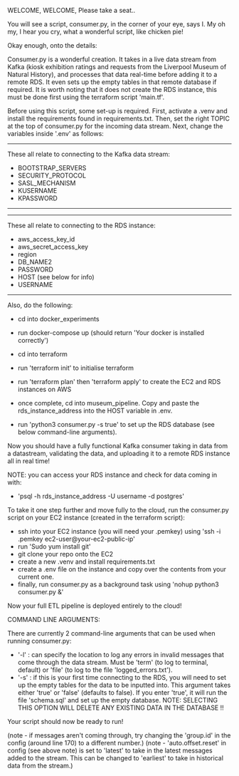 WELCOME, WELCOME, Please take a seat..

You will see a script, consumer.py, in the corner of your eye, says I. My oh my, I hear you cry, what a wonderful script, like chicken pie!

Okay enough, onto the details:

Consumer.py is a wonderful creation. It takes in a live data stream from Kafka (kiosk exhibition ratings and requests from the Liverpool Museum of Natural History), and processes that data real-time before adding it to a remote RDS. It even sets up the empty tables in that remote database if required. It is worth noting that it does not create the RDS instance, this must be done first using the terraform script 'main.tf'.

Before using this script, some set-up is required. First, activate a .venv and install the requirements found in requirements.txt.
Then, set the right TOPIC at the top of consumer.py for the incoming data stream.
Next, change the variables inside '.env' as follows:

--------------------------
These all relate to connecting to the Kafka data stream:
- BOOTSTRAP_SERVERS
- SECURITY_PROTOCOL
- SASL_MECHANISM
- KUSERNAME
- KPASSWORD
--------------------------
--------------------------
These all relate to connecting to the RDS instance:
- aws_access_key_id
- aws_secret_access_key
- region
- DB_NAME2
- PASSWORD
- HOST (see below for info)
- USERNAME
--------------------------
Also, do the following:
- cd into docker_experiments
- run docker-compose up (should return 'Your docker is installed correctly')

- cd into terraform
- run 'terraform init' to initialise terraform
- run 'terraform plan' then 'terraform apply' to create the EC2 and RDS instances on AWS

- once complete, cd into museum_pipeline. Copy and paste the rds_instance_address into the HOST variable in .env.
- run 'python3 consumer.py -s true' to set up the RDS database (see below command-line arguments).

Now you should have a fully functional Kafka consumer taking in data from a datastream, validating the data, and uploading it to a remote RDS instance all in real time!

NOTE: you can access your RDS instance and check for data coming in with:
- 'psql -h rds_instance_address -U username -d postgres'

To take it one step further and move fully to the cloud, run the consumer.py script on your EC2 instance (created in the terraform script):
- ssh into your EC2 instance (you will need your .pemkey) using 'ssh -i .pemkey ec2-user@your-ec2-public-ip'
- run 'Sudo yum install git'
- git clone your repo onto the EC2
- create a new .venv and install requirements.txt
- create a .env file on the instance and copy over the contents from your current one.
- finally, run consumer.py as a background task using 'nohup python3 consumer.py &'

Now your full ETL pipeline is deployed entirely to the cloud!

COMMAND LINE ARGUMENTS:

There are currently 2 command-line arguments that can be used when running consumer.py:

- '-l' : can specify the location to log any errors in invalid messages that come through the data stream. Must be 'term' (to log to terminal, default) or 'file' (to log to the file 'logged_errors.txt').
- '-s' : if this is your first time connecting to the RDS, you will need to set up the empty tables for the data to be inputted into. This argument takes either 'true' or 'false' (defaults to false). If you enter 'true', it will run the file 'schema.sql' and set up the empty database. NOTE: SELECTING THIS OPTION WILL DELETE ANY EXISTING DATA IN THE DATABASE !!

Your script should now be ready to run!

(note - if messages aren't coming through, try changing the 'group.id' in the config (around line 170) to a different number.)
(note - 'auto.offset.reset' in config (see above note) is set to 'latest' to take in the latest messages added to the stream. This can be changed to 'earliest' to take in historical data from the stream.)

